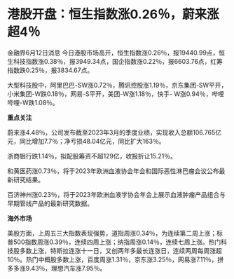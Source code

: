 

# 港股开盘：恒生指数涨0.26％，蔚来涨超4％

金融界6月12日消息
今日港股市场高开，恒生指数涨0.26％，报19440.99点，恒生科技指数涨0.38％，报3949.34点，国企指数涨0.22％，报6603.76点，红筹指数跌0.25％，报3834.67点。

大型科技股中，阿里巴巴-SW涨0.72％，腾讯控股涨1.19％，京东集团-SW平开，小米集团-W跌0.18％，网易-S平开，美团-W涨1.18％，快手-
W涨0.94％，哔哩哔哩-W跌1.08％。

**重点关注**

蔚来涨4.48％，公司发布截至2023年3月的季度业绩，实现收入总额106.765亿元，同比增加7.7％；净亏损48.04亿元，同比扩大163％。

浙商银行跌1.14％，拟配股筹资不超129亿，收报折让15.21％。

和黄医药涨0.73％，将于2023年欧洲血液协会年会和国际恶性淋巴瘤会议公布最新研究结果。

百济神州涨0.23％，将于2023年欧洲血液学协会年会上展示血液肿瘤产品组合与早期管线产品的最新研究数据。

**海外市场**

美股方面，上周五三大指数表现强势，道指周涨0.34％，为连续第二周上涨；标普500指数周涨0.39％，连续四周上涨；纳指周涨0.14％，连续七周上涨。热门科技股多数上涨，特斯拉连涨十一日，又创两年多最长连涨日，连续两周每周涨超10％。热门中概股多数上涨，百度周涨1.31％，京东涨3.25％，网易涨7.11％，拼多多涨9.43％，理想汽车涨7.95％。

